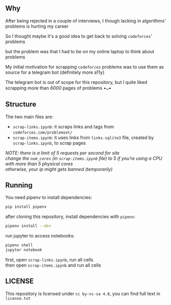 ## Why
After being rejected in a couple of interviews, I though lacking in algorithms' problems is hurting my career

So I thought maybe it's a good idea to get back to solving `codeforces`' problems

but the problem was that I had to be on my online laptop to think about problems

My initial motivation for scrapping `codeforces` problems was to use them as source for a telegram bot (definitely more a11y)

The telegram bot is out of scope for this repository, but I quite liked scrapping more than *6000* pages of problems •ᴗ•

## Structure
The two main files are:  
+ `scrap-links.ipynb`: it scraps links and tags from `codeforces.com/problemset/`
+ `scrap-items.ipynb`: it uses links from `links.sqlite3` file, created by `scrap-links.ipynb`, to scrap pages

*NOTE: there is a limit of 5 requests per second for site*  
*change the `num_cores` (in `scrap-items.ipynb` file) to 5 if you're using a CPU with more than 5 physical cores*  
*otherwise, your ip might gets banned (temporarily)*


## Running
You need pipenv to install dependencies:
```bash
pip install pipenv
```

after cloning this repository, install dependencies with `pipenv`:
```bash
pipenv install --dev
```
run jupyter to access notebooks:
```bash
pipenv shell
jupyter notebook
```

first, open `scrap-links.ipynb`, run all cells  
then open `scrap-items.ipynb` and run all cells  

## LICENSE
This repository is licensed under `cc by-nc-sa 4.0`, you can find full text in `license.txt`